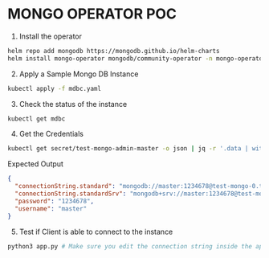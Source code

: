 # MONGO OPERATOR POC

1. Install the operator

```bash
helm repo add mongodb https://mongodb.github.io/helm-charts
helm install mongo-operator mongodb/community-operator -n mongo-operator --create-namespace --set operator.watchNamespace="*"
```

2. Apply a Sample Mongo DB Instance

```bash
kubectl apply -f mdbc.yaml
```

3. Check the status of the instance

```bash
kubectl get mdbc
```

4. Get the Credentials

```bash
kubectl get secret/test-mongo-admin-master -o json | jq -r '.data | with_entries(.value |= @base64d)' 
```

Expected Output

```json
{
  "connectionString.standard": "mongodb://master:1234678@test-mongo-0.test-mongo-svc.mongo-operator.svc.cluster.local:27017,test-mongo-1.test-mongo-svc.mongo-operator.svc.cluster.local:27017,test-mongo-2.test-mongo-svc.mongo-operator.svc.cluster.local:27017/admin?replicaSet=test-mongo&ssl=false",
  "connectionString.standardSrv": "mongodb+srv://master:1234678@test-mongo-svc.mongo-operator.svc.cluster.local/admin?replicaSet=test-mongo&ssl=false",
  "password": "1234678",
  "username": "master"
}
```

5. Test if Client is able to connect to the instance

```bash
python3 app.py # Make sure you edit the connection string inside the app.py file
```